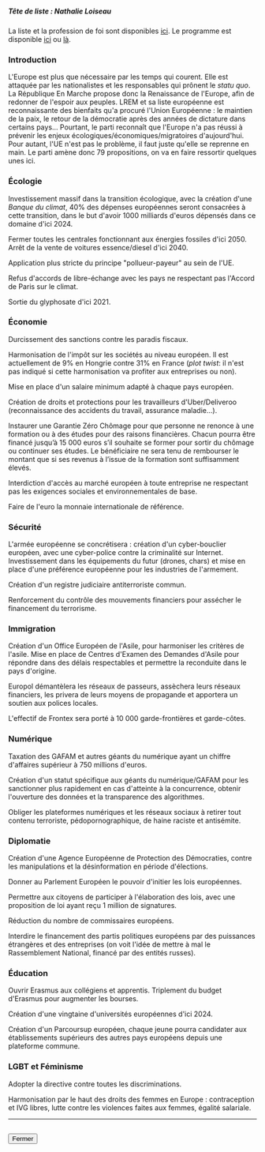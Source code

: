 ##### Tête de liste : Nathalie Loiseau

La liste et la profession de foi sont disponibles [ici](https://programme-candidats.interieur.gouv.fr/elections/1/listes/5). Le programme est disponible [ici](https://eu-renaissance.org/fr/notre-projet) ou [là](pdf/programme_lrem.pdf).

### Introduction

L'Europe est plus que nécessaire par les temps qui courent. Elle est attaquée par les nationalistes et les responsables qui prônent le *statu quo*. La République En Marche propose donc la Renaissance de l'Europe, afin de redonner de l'espoir aux peuples.
LREM et sa liste européenne est reconnaissante des bienfaits qu'a procuré l'Union Européenne : le maintien de la paix, le retour de la démocratie après des années de dictature dans certains pays…
Pourtant, le parti reconnaît que l'Europe n'a pas réussi à prévenir les enjeux écologiques/économiques/migratoires d'aujourd'hui. Pour autant, l'UE n'est pas le problème, il faut juste qu'elle se reprenne en main.
Le parti amène donc 79 propositions, on va en faire ressortir quelques unes ici.

### Écologie

Investissement massif dans la transition écologique, avec la création d'une *Banque du climat*, 40% des dépenses européennes seront consacrées à cette transition, dans le but d'avoir 1000 milliards d'euros dépensés dans ce domaine d'ici 2024.

Fermer toutes les centrales fonctionnant aux énergies fossiles d'ici 2050. Arrêt de la vente de voitures essence/diesel d'ici 2040.

Application plus stricte du principe "pollueur-payeur" au sein de l'UE.

Refus d'accords de libre-échange avec les pays ne respectant pas l'Accord de Paris sur le climat.

Sortie du glyphosate d'ici 2021.

### Économie

Durcissement des sanctions contre les paradis fiscaux.

Harmonisation de l'impôt sur les sociétés au niveau européen. Il est actuellement de 9% en Hongrie contre 31% en France (*plot twist*: il n'est pas indiqué si cette harmonisation va profiter aux entreprises ou non).

Mise en place d'un salaire minimum adapté à chaque pays européen.

Création de droits et protections pour les travailleurs d'Uber/Deliveroo (reconnaissance des accidents du travail, assurance maladie…).

Instaurer une Garantie Zéro Chômage pour que personne ne renonce à une formation ou à des études pour des raisons financières. Chacun pourra être financé jusqu’à 15 000 euros s’il souhaite se former pour sortir du chômage ou continuer ses études. Le bénéficiaire ne sera tenu de rembourser le montant que si ses revenus à l’issue de la formation sont suffisamment élevés.

Interdiction d'accès au marché européen à toute entreprise ne respectant pas les exigences sociales et environnementales de base.

Faire de l'euro la monnaie internationale de référence.

### Sécurité

L'armée européenne se concrétisera : création d'un cyber-bouclier européen, avec une cyber-police contre la criminalité sur Internet. Investissement dans les équipements du futur (drones, chars) et mise en place d'une préférence européenne pour les industries de l'armement.

Création d'un registre judiciaire antiterroriste commun.

Renforcement du contrôle des mouvements financiers pour assécher le financement du terrorisme.

### Immigration

Création d'un Office Européen de l'Asile, pour harmoniser les critères de l'asile. Mise en place de Centres d'Examen des Demandes d'Asile pour répondre dans des délais respectables et permettre la reconduite dans le pays d'origine.

Europol démantèlera les réseaux de passeurs, assèchera leurs réseaux financiers, les privera de leurs moyens de propagande et apportera un soutien aux polices locales.

L'effectif de Frontex sera porté à 10 000 garde-frontières et garde-côtes.

### Numérique

Taxation des GAFAM et autres géants du numérique ayant un chiffre d'affaires supérieur à 750 millions d'euros.

Création d'un statut spécifique aux géants du numérique/GAFAM pour les sanctionner plus rapidement en cas d'atteinte à la concurrence, obtenir l'ouverture des données et la transparence des algorithmes.

Obliger les plateformes numériques et les réseaux sociaux à retirer tout contenu terroriste, pédopornographique, de haine raciste et antisémite.

### Diplomatie

Création d'une Agence Européenne de Protection des Démocraties, contre les manipulations et la désinformation en période d'élections.

Donner au Parlement Européen le pouvoir d'initier les lois européennes.

Permettre aux citoyens de participer à l'élaboration des lois, avec une proposition de loi ayant reçu 1 million de signatures.

Réduction du nombre de commissaires européens.

Interdire le financement des partis politiques européens par des puissances étrangères et des entreprises (on voit l'idée de mettre à mal le Rassemblement National, financé par des entités russes).

### Éducation

Ouvrir Erasmus aux collégiens et apprentis. Triplement du budget d'Erasmus pour augmenter les bourses.

Création d'une vingtaine d'universités européennes d'ici 2024.

Création d'un Parcoursup européen, chaque jeune pourra candidater aux établissements supérieurs des autres pays européens depuis une plateforme commune.

### LGBT et Féminisme

Adopter la directive contre toutes les discriminations.

Harmonisation par le haut des droits des femmes en Europe : contraception et IVG libres, lutte contre les violences faites aux femmes, égalité salariale.

<hr>
<h2><button class="btn btn-default btn-sm" onclick="lremclose()">Fermer</button></h2>